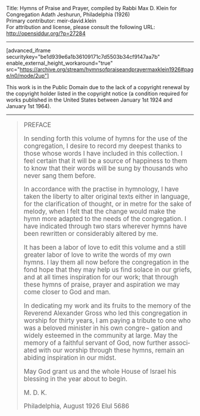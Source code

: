 <html>
<head></head>
<body>
Title: Hymns of Praise and Prayer, compiled by Rabbi Max D. Klein for Congregation Adath Jeshurun, Philadelphia (1926)<br />
Primary contributor: meir-david.klein<br />
For attribution and license, please consult the following URL: <a href="http://opensiddur.org/?p=27284">http://opensiddur.org/?p=27284</a>
<p />
<hr />

[advanced_iframe securitykey="be1d939e6a1b36109171c7d5503b34cf9147aa7b" enable_external_height_workaround="true" src="https://archive.org/stream/hymnsofpraiseandprayermaxklein1926#page/n0/mode/2up"]

This work is in the Public Domain due to the lack of a copyright renewal by the copyright holder listed in the copyright notice (a condition required for works published in the United States between January 1st 1924 and January 1st 1964).

<hr />

<div class="english" lang="en" style="font-size: 1.2em;">


<blockquote>PREFACE

In sending forth this volume of hymns for the use of the congregation, I desire to record my deepest thanks to those whose words I have included in this collection. I feel certain that it will be a source of happiness to them to know that their words will be sung by thousands who never sang them before. 

In accordance with the practise in hymnology, I have taken the liberty to alter original texts either in language, for the clarification of thought, or in metre for the sake of melody, when I felt that the change would make the hymn more adapted to the needs of the congregation. I have indicated through two stars wherever hymns have been rewritten or considerably altered by me. 

It has been a labor of love to edit this volume and a still greater labor of love to write the words of my own hymns. I lay them all now before the congregation in the fond hope that they may help us find solace in our griefs, and at all times inspiration for our work; that through these hymns of praise, prayer and aspiration we may come closer to God and man. 

In dedicating my work and its fruits to the memory of the Reverend Alexander Gross who led this congregation in worship for thirty years, I am paying a tribute to one who was a beloved minister in his own congre¬ gation and widely esteemed in the community at large. May the memory of a faithful servant of God, now further associated with our worship through these hymns, remain an abiding inspiration in our midst. 

May God grant us and the whole House of Israel his blessing in the year about to begin. 

M. D. K. 

Philadelphia, August 1926 
Elul 5686 </blockquote>


</div>
</body>
</html>